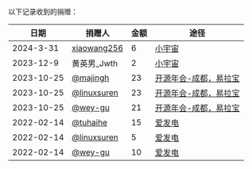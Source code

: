 以下记录收到的捐赠：

| 日期 | 捐赠人 | 金额 | 途径 |
|---|---|---|---|
| 2024-3-31 | [xiaowang256](https://github.com/xiaowangxiaowang256256) | 6 | [小宇宙](https://osf2f.net/episode/S01E11) |
| 2023-12-9 | 黄英男_Jwth | 2 | [小宇宙](https://osf2f.net/episode/04) |
| 2023-10-25 | [@majingh](https://github.com/majingh) | 23 | [开源年会-成都，易拉宝](https://github.com/opensource-f2f/episode/issues/254) |
| 2023-10-25 | [@linuxsuren](https://github.com/linuxsuren) | 23 | [开源年会-成都，易拉宝](https://github.com/opensource-f2f/episode/issues/254) |
| 2023-10-25 | [@wey-gu](https://github.com/wey-gu) | 21 | [开源年会-成都，易拉宝](https://github.com/opensource-f2f/episode/issues/254) |
| 2022-02-14 | [@tuhaihe](https://github.com/tuhaihe) | 15 | [爱发电](https://afdian.net/a/opensource-f2f) |
| 2022-02-14 | [@linuxsuren](https://github.com/linuxsuren) | 5 | [爱发电](https://afdian.net/a/opensource-f2f) |
| 2022-02-14 | [@wey-gu](https://github.com/wey-gu) | 10 |  [爱发电](https://afdian.net/a/opensource-f2f) |
